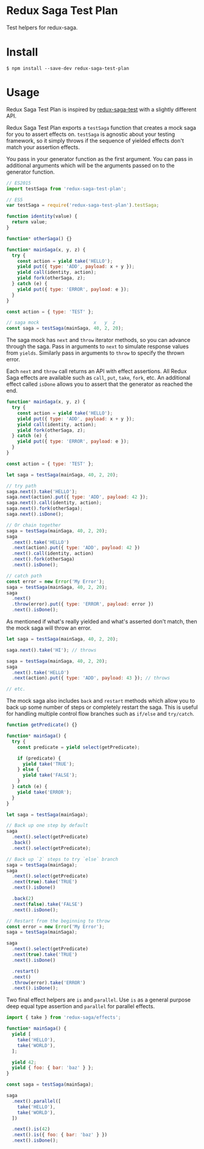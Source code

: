 # Redux Saga Test Plan

Test helpers for redux-saga.

# Install

    $ npm install --save-dev redux-saga-test-plan

# Usage

Redux Saga Test Plan is inspired by
[redux-saga-test](https://github.com/stoeffel/redux-saga-test) with a slightly
different API.

Redux Saga Test Plan exports a `testSaga` function that creates a mock saga for
you to assert effects on. `testSaga` is agnostic about your testing framework,
so it simply throws if the sequence of yielded effects don't match your
assertion effects.

You pass in your generator function as the first argument. You can pass in
additional arguments which will be the arguments passed on to the generator
function.

```js
// ES2015
import testSaga from 'redux-saga-test-plan';

// ES5
var testSaga = require('redux-saga-test-plan').testSaga;

function identity(value) {
  return value;
}

function* otherSaga() {}

function* mainSaga(x, y, z) {
  try {
    const action = yield take('HELLO');
    yield put({ type: 'ADD', payload: x + y });
    yield call(identity, action);
    yield fork(otherSaga, z);
  } catch (e) {
    yield put({ type: 'ERROR', payload: e });
  }
}

const action = { type: 'TEST' };

// saga mock                    x   y  z
const saga = testSaga(mainSaga, 40, 2, 20);
```

The saga mock has `next` and `throw` iterator methods, so you can advance
through the saga. Pass in arguments to `next` to simulate response values from
`yields`. Similarly pass in arguments to `throw` to specify the thrown error.

Each `next` and `throw` call returns an API with effect
assertions. All Redux Saga effects are available such as `call`, `put`, `take`,
`fork`, etc. An additional effect called `isDone` allows you to assert that the
generator as reached the end.

```js
function* mainSaga(x, y, z) {
  try {
    const action = yield take('HELLO');
    yield put({ type: 'ADD', payload: x + y });
    yield call(identity, action);
    yield fork(otherSaga, z);
  } catch (e) {
    yield put({ type: 'ERROR', payload: e });
  }
}

const action = { type: 'TEST' };

let saga = testSaga(mainSaga, 40, 2, 20);

// try path
saga.next().take('HELLO');
saga.next(action).put({ type: 'ADD', payload: 42 });
saga.next().call(identity, action);
saga.next().fork(otherSaga);
saga.next().isDone();

// Or chain together
saga = testSaga(mainSaga, 40, 2, 20);
saga
  .next().take('HELLO')
  .next(action).put({ type: 'ADD', payload: 42 })
  .next().call(identity, action)
  .next().fork(otherSaga)
  .next().isDone();

// catch path
const error = new Error('My Error');
saga = testSaga(mainSaga, 40, 2, 20);
saga
  .next()
  .throw(error).put({ type: 'ERROR', payload: error })
  .next().isDone();
```

As mentioned if what's really yielded and what's asserted don't match, then the
mock saga will throw an error.

```js
let saga = testSaga(mainSaga, 40, 2, 20);

saga.next().take('HI'); // throws

saga = testSaga(mainSaga, 40, 2, 20);
saga
  .next().take('HELLO')
  .next(action).put({ type: 'ADD', payload: 43 }); // throws

// etc.
```

The mock saga also includes `back` and `restart` methods which allow you to back
up some number of steps or completely restart the saga. This is useful for
handling multiple control flow branches such as `if/else` and `try/catch`.

```js
function getPredicate() {}

function* mainSaga() {
  try {
    const predicate = yield select(getPredicate);

    if (predicate) {
      yield take('TRUE');
    } else {
      yield take('FALSE');
    }
  } catch (e) {
    yield take('ERROR');
  }
}

let saga = testSaga(mainSaga);

// Back up one step by default
saga
  .next().select(getPredicate)
  .back()
  .next().select(getPredicate);

// Back up `2` steps to try `else` branch
saga = testSaga(mainSaga);
saga
  .next().select(getPredicate)
  .next(true).take('TRUE')
  .next().isDone()

  .back(2)
  .next(false).take('FALSE')
  .next().isDone();

// Restart from the beginning to throw
const error = new Error('My Error');
saga = testSaga(mainSaga);

saga
  .next().select(getPredicate)
  .next(true).take('TRUE')
  .next().isDone()

  .restart()
  .next()
  .throw(error).take('ERROR')
  .next().isDone();
```

Two final effect helpers are `is` and `parallel`. Use `is` as a general purpose
deep equal type assertion and `parallel` for parallel effects.

```js
import { take } from 'redux-saga/effects';

function* mainSaga() {
  yield [
    take('HELLO'),
    take('WORLD'),
  ];

  yield 42;
  yield { foo: { bar: 'baz' } };
}

const saga = testSaga(mainSaga);

saga
  .next().parallel([
    take('HELLO'),
    take('WORLD'),
  ])

  .next().is(42)
  .next().is({ foo: { bar: 'baz' } })
  .next().isDone();
```
